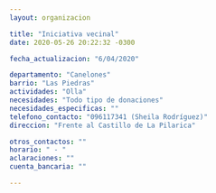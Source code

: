 ```yaml
---
layout: organizacion

title: "Iniciativa vecinal"
date: 2020-05-26 20:22:32 -0300

fecha_actualizacion: "6/04/2020"

departamento: "Canelones"
barrio: "Las Piedras"
actividades: "Olla"
necesidades: "Todo tipo de donaciones"
necesidades_especificas: ""
telefono_contacto: "096117341 (Sheila Rodríguez)"
direccion: "Frente al Castillo de La Pilarica"

otros_contactos: ""
horario: " - "
aclaraciones: ""
cuenta_bancaria: ""

---
```

